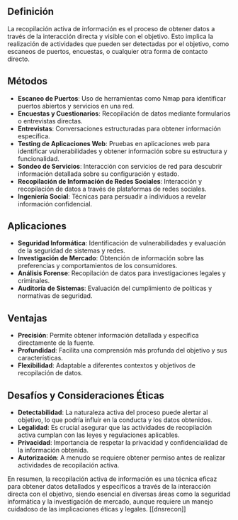 ## Definición
La recopilación activa de información es el proceso de obtener datos a través de la interacción directa y visible con el objetivo. Esto implica la realización de actividades que pueden ser detectadas por el objetivo, como escaneos de puertos, encuestas, o cualquier otra forma de contacto directo.

## Métodos
- **Escaneo de Puertos**: Uso de herramientas como Nmap para identificar puertos abiertos y servicios en una red.
- **Encuestas y Cuestionarios**: Recopilación de datos mediante formularios o entrevistas directas.
- **Entrevistas**: Conversaciones estructuradas para obtener información específica.
- **Testing de Aplicaciones Web**: Pruebas en aplicaciones web para identificar vulnerabilidades y obtener información sobre su estructura y funcionalidad.
- **Sondeo de Servicios**: Interacción con servicios de red para descubrir información detallada sobre su configuración y estado.
- **Recopilación de Información de Redes Sociales**: Interacción y recopilación de datos a través de plataformas de redes sociales.
- **Ingeniería Social**: Técnicas para persuadir a individuos a revelar información confidencial.

## Aplicaciones
- **Seguridad Informática**: Identificación de vulnerabilidades y evaluación de la seguridad de sistemas y redes.
- **Investigación de Mercado**: Obtención de información sobre las preferencias y comportamientos de los consumidores.
- **Análisis Forense**: Recopilación de datos para investigaciones legales y criminales.
- **Auditoría de Sistemas**: Evaluación del cumplimiento de políticas y normativas de seguridad.

## Ventajas
- **Precisión**: Permite obtener información detallada y específica directamente de la fuente.
- **Profundidad**: Facilita una comprensión más profunda del objetivo y sus características.
- **Flexibilidad**: Adaptable a diferentes contextos y objetivos de recopilación de datos.

## Desafíos y Consideraciones Éticas
- **Detectabilidad**: La naturaleza activa del proceso puede alertar al objetivo, lo que podría influir en la conducta y los datos obtenidos.
- **Legalidad**: Es crucial asegurar que las actividades de recopilación activa cumplan con las leyes y regulaciones aplicables.
- **Privacidad**: Importancia de respetar la privacidad y confidencialidad de la información obtenida.
- **Autorización**: A menudo se requiere obtener permiso antes de realizar actividades de recopilación activa.

En resumen, la recopilación activa de información es una técnica eficaz para obtener datos detallados y específicos a través de la interacción directa con el objetivo, siendo esencial en diversas áreas como la seguridad informática y la investigación de mercado, aunque requiere un manejo cuidadoso de las implicaciones éticas y legales.
[[dnsrecon]]